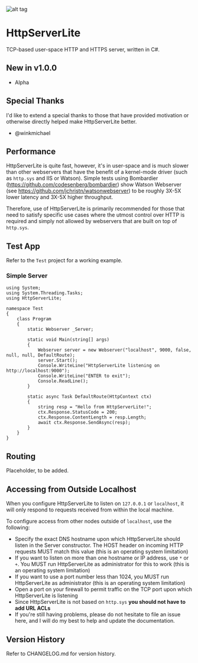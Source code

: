 ![alt tag](https://github.com/jchristn/httpserverlite/blob/master/assets/icon.ico)

# HttpServerLite

TCP-based user-space HTTP and HTTPS server, written in C#.

## New in v1.0.0

- Alpha

## Special Thanks

I'd like to extend a special thanks to those that have provided motivation or otherwise directly helped make HttpServerLite better.

- @winkmichael

## Performance

HttpServerLite is quite fast, however, it's in user-space and is much slower than other webservers that have the benefit of a kernel-mode driver (such as ```http.sys``` and IIS or Watson).  Simple tests using Bombardier (https://github.com/codesenberg/bombardier) show Watson Webserver (see https://github.com/jchristn/watsonwebserver) to be roughly 3X-5X lower latency and 3X-5X higher throughput.

Therefore, use of HttpServerLite is primarily recommended for those that need to satisfy specific use cases where the utmost control over HTTP is required and simply not allowed by webservers that are built on top of ```http.sys```.

## Test App

Refer to the ```Test``` project for a working example.

### Simple Server
```
using System;
using System.Threading.Tasks;
using HttpServerLite;

namespace Test
{
    class Program
    {
        static Webserver _Server;

        static void Main(string[] args)
        {
            Webserver server = new Webserver("localhost", 9000, false, null, null, DefaultRoute); 
            server.Start();
            Console.WriteLine("HttpServerLite listening on http://localhost:9000");
            Console.WriteLine("ENTER to exit");
            Console.ReadLine();
        }
         
        static async Task DefaultRoute(HttpContext ctx)
        {
        	string resp = "Hello from HttpServerLite!";
            ctx.Response.StatusCode = 200; 
            ctx.Response.ContentLength = resp.Length;
            await ctx.Response.SendAsync(resp);
        }
    }
} 
```

## Routing

Placeholder, to be added.

## Accessing from Outside Localhost

When you configure HttpServerLite to listen on ```127.0.0.1``` or ```localhost```, it will only respond to requests received from within the local machine.

To configure access from other nodes outside of ```localhost```, use the following:

- Specify the exact DNS hostname upon which HttpServerLite should listen in the Server constructor. The HOST header on incoming HTTP requests MUST match this value (this is an operating system limitation)
- If you want to listen on more than one hostname or IP address, use ```*``` or ```+```. You MUST run HttpServerLite as administrator for this to work (this is an operating system limitation)
- If you want to use a port number less than 1024, you MUST run HttpServerLite as administrator (this is an operating system limitation)
- Open a port on your firewall to permit traffic on the TCP port upon which HttpServerLite is listening
- Since HttpServerLite is not based on ```http.sys``` **you should not have to add URL ACLs** 
- If you're still having problems, please do not hesitate to file an issue here, and I will do my best to help and update the documentation.

## Version History

Refer to CHANGELOG.md for version history.
